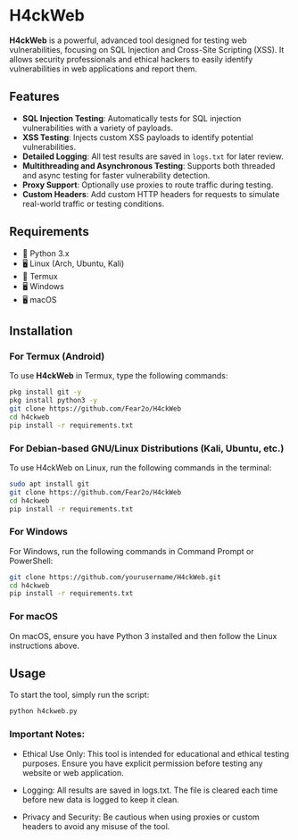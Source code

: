 # H4ckWeb

**H4ckWeb** is a powerful, advanced tool designed for testing web vulnerabilities, focusing on SQL Injection and Cross-Site Scripting (XSS). It allows security professionals and ethical hackers to easily identify vulnerabilities in web applications and report them.

## Features

- **SQL Injection Testing**: Automatically tests for SQL injection vulnerabilities with a variety of payloads.
- **XSS Testing**: Injects custom XSS payloads to identify potential vulnerabilities.
- **Detailed Logging**: All test results are saved in `logs.txt` for later review.
- **Multithreading and Asynchronous Testing**: Supports both threaded and async testing for faster vulnerability detection.
- **Proxy Support**: Optionally use proxies to route traffic during testing.
- **Custom Headers**: Add custom HTTP headers for requests to simulate real-world traffic or testing conditions.

## Requirements

- 🐍 Python 3.x
- 🖥 Linux (Arch, Ubuntu, Kali)
- 📱 Termux
- 🖥 Windows
- 🖥 macOS

## Installation

### For Termux (Android)

To use **H4ckWeb** in Termux, type the following commands:

```bash
pkg install git -y
pkg install python3 -y
git clone https://github.com/Fear2o/H4ckWeb
cd h4ckweb
pip install -r requirements.txt
```

### For Debian-based GNU/Linux Distributions (Kali, Ubuntu, etc.)

To use H4ckWeb on Linux, run the following commands in the terminal:
```bash
sudo apt install git
git clone https://github.com/Fear2o/H4ckWeb
cd h4ckweb
pip install -r requirements.txt
```

### For Windows
For Windows, run the following commands in Command Prompt or PowerShell:
```bash
git clone https://github.com/yourusername/H4ckWeb.git
cd h4ckweb
pip install -r requirements.txt
```

### For macOS
On macOS, ensure you have Python 3 installed and then follow the Linux instructions above.

## Usage

To start the tool, simply run the script:

```bash
python h4ckweb.py
```

### Important Notes:
- Ethical Use Only: This tool is intended for educational and ethical testing purposes. Ensure you have explicit permission before testing any website or web application.
  
- Logging: All results are saved in logs.txt. The file is cleared each time before new data is logged to keep it clean.
  
- Privacy and Security: Be cautious when using proxies or custom headers to avoid any misuse of the tool.
